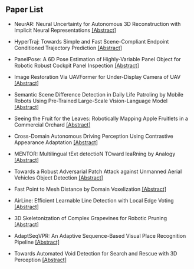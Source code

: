 ## Paper List

- NeurAR: Neural Uncertainty for Autonomous 3D Reconstruction with Implicit Neural Representations
[[Abstract]](https://events.infovaya.com/presentation?id=105308)

- HyperTraj: Towards Simple and Fast Scene-Compliant Endpoint Conditioned Trajectory Prediction
[[Abstract]](https://events.infovaya.com/presentation?id=105311)

- PanelPose: A 6D Pose Estimation of Highly-Variable Panel Object for Robotic Robust Cockpit Panel Inspection
[[Abstract]](https://events.infovaya.com/presentation?id=105314)

- Image Restoration Via UAVFormer for Under-Display Camera of UAV
[[Abstract]](https://events.infovaya.com/presentation?id=105317)

- Semantic Scene Difference Detection in Daily Life Patroling by Mobile Robots Using Pre-Trained Large-Scale Vision-Language Model
[[Abstract]](https://events.infovaya.com/presentation?id=105320)

- Seeing the Fruit for the Leaves: Robotically Mapping Apple Fruitlets in a Commercial Orchard
[[Abstract]](https://events.infovaya.com/presentation?id=105323)

- Cross-Domain Autonomous Driving Perception Using Contrastive Appearance Adaptation
[[Abstract]](https://events.infovaya.com/presentation?id=105326)

- MENTOR: Multilingual tExt detectioN TOward leaRning by Analogy
[[Abstract]](https://events.infovaya.com/presentation?id=105329)

- Towards a Robust Adversarial Patch Attack against Unmanned Aerial Vehicles Object Detection
[[Abstract]](https://events.infovaya.com/presentation?id=105332)

- Fast Point to Mesh Distance by Domain Voxelization
[[Abstract]](https://events.infovaya.com/presentation?id=105335)

- AirLine: Efficient Learnable Line Detection with Local Edge Voting
[[Abstract]](https://events.infovaya.com/presentation?id=105338)

- 3D Skeletonization of Complex Grapevines for Robotic Pruning
[[Abstract]](https://events.infovaya.com/presentation?id=105341)

- AdaptSeqVPR: An Adaptive Sequence-Based Visual Place Recognition Pipeline
[[Abstract]](https://events.infovaya.com/presentation?id=105344)

- Towards Automated Void Detection for Search and Rescue with 3D Perception
[[Abstract]](https://events.infovaya.com/presentation?id=105347)

